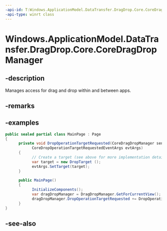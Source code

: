 ----api-id: T:Windows.ApplicationModel.DataTransfer.DragDrop.Core.CoreDragDropManager
-api-type: winrt class
---<!-- Class syntax.public class CoreDragDropManager : Windows.ApplicationModel.DataTransfer.DragDrop.Core.ICoreDragDropManager--># Windows.ApplicationModel.DataTransfer.DragDrop.Core.CoreDragDropManager## -descriptionManages access for drag and drop within and between apps.## -remarks## -examples```csharppublic sealed partial class MainPage : Page{      private void DropOperationTargetRequested(CoreDragDropManager sender,             CoreDropOperationTargetRequestedEventArgs evtArgs)      {            // Create a target (see above for more implementation details)            var target = new DropTarget ();            evtArgs.SetTarget(target);      }            public MainPage()      {                                       InitializeComponents();            var dragDropManager = DragDropManager.GetForCurrentView();            dragDropManager.DropOperationTargetRequested += DropOperationTargetRequested;      }}```## -see-also